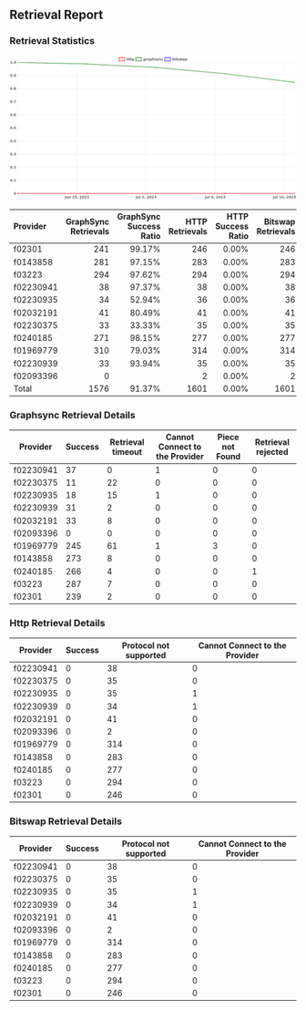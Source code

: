 ## Retrieval Report
### Retrieval Statistics
<img src="https://raw.githubusercontent.com/data-preservation-programs/filplus-checker-assets/main/filecoin-project/filecoin-plus-large-datasets/issues/2054/1689932867545.png"/>

| Provider  | GraphSync Retrievals | GraphSync Success Ratio | HTTP Retrievals | HTTP Success Ratio | Bitswap Retrievals | Bitswap Success Ratio |
| :-------- | -------------------: | ----------------------: | --------------: | -----------------: | -----------------: | --------------------: |
| f02301    |                  241 |                  99.17% |             246 |              0.00% |                246 |                 0.00% |
| f0143858  |                  281 |                  97.15% |             283 |              0.00% |                283 |                 0.00% |
| f03223    |                  294 |                  97.62% |             294 |              0.00% |                294 |                 0.00% |
| f02230941 |                   38 |                  97.37% |              38 |              0.00% |                 38 |                 0.00% |
| f02230935 |                   34 |                  52.94% |              36 |              0.00% |                 36 |                 0.00% |
| f02032191 |                   41 |                  80.49% |              41 |              0.00% |                 41 |                 0.00% |
| f02230375 |                   33 |                  33.33% |              35 |              0.00% |                 35 |                 0.00% |
| f0240185  |                  271 |                  98.15% |             277 |              0.00% |                277 |                 0.00% |
| f01969779 |                  310 |                  79.03% |             314 |              0.00% |                314 |                 0.00% |
| f02230939 |                   33 |                  93.94% |              35 |              0.00% |                 35 |                 0.00% |
| f02093396 |                    0 |                         |               2 |              0.00% |                  2 |                 0.00% |
| Total     |                 1576 |                  91.37% |            1601 |              0.00% |               1601 |                 0.00% |

### Graphsync Retrieval Details
| Provider  | Success | Retrieval timeout | Cannot Connect to the Provider | Piece not Found | Retrieval rejected |
| --------- | ------- | ----------------- | ------------------------------ | --------------- | ------------------ |
| f02230941 | 37      | 0                 | 1                              | 0               | 0                  |
| f02230375 | 11      | 22                | 0                              | 0               | 0                  |
| f02230935 | 18      | 15                | 1                              | 0               | 0                  |
| f02230939 | 31      | 2                 | 0                              | 0               | 0                  |
| f02032191 | 33      | 8                 | 0                              | 0               | 0                  |
| f02093396 | 0       | 0                 | 0                              | 0               | 0                  |
| f01969779 | 245     | 61                | 1                              | 3               | 0                  |
| f0143858  | 273     | 8                 | 0                              | 0               | 0                  |
| f0240185  | 266     | 4                 | 0                              | 0               | 1                  |
| f03223    | 287     | 7                 | 0                              | 0               | 0                  |
| f02301    | 239     | 2                 | 0                              | 0               | 0                  |

### Http Retrieval Details
| Provider  | Success | Protocol not supported | Cannot Connect to the Provider |
| --------- | ------- | ---------------------- | ------------------------------ |
| f02230941 | 0       | 38                     | 0                              |
| f02230375 | 0       | 35                     | 0                              |
| f02230935 | 0       | 35                     | 1                              |
| f02230939 | 0       | 34                     | 1                              |
| f02032191 | 0       | 41                     | 0                              |
| f02093396 | 0       | 2                      | 0                              |
| f01969779 | 0       | 314                    | 0                              |
| f0143858  | 0       | 283                    | 0                              |
| f0240185  | 0       | 277                    | 0                              |
| f03223    | 0       | 294                    | 0                              |
| f02301    | 0       | 246                    | 0                              |

### Bitswap Retrieval Details
| Provider  | Success | Protocol not supported | Cannot Connect to the Provider |
| --------- | ------- | ---------------------- | ------------------------------ |
| f02230941 | 0       | 38                     | 0                              |
| f02230375 | 0       | 35                     | 0                              |
| f02230935 | 0       | 35                     | 1                              |
| f02230939 | 0       | 34                     | 1                              |
| f02032191 | 0       | 41                     | 0                              |
| f02093396 | 0       | 2                      | 0                              |
| f01969779 | 0       | 314                    | 0                              |
| f0143858  | 0       | 283                    | 0                              |
| f0240185  | 0       | 277                    | 0                              |
| f03223    | 0       | 294                    | 0                              |
| f02301    | 0       | 246                    | 0                              |
